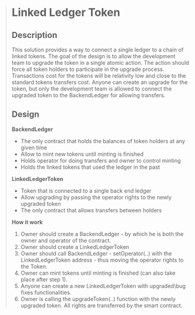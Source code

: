 > Linked Ledger Token
> ===================
> 
> Description
> ---------- 
> This solution provides a way to connect a single ledger to a chain of linked tokens.  The goal of the design is to allow the
> development team to upgrade the token in a single atomic action. The
> action should force all token holders to participate in the upgrade
> process.  Transactions cost for the tokens will be relativity low and
> close to the standard tokens transfers cost. Anyone can create an
> upgrade for the token, but only the development team is allowed to
> connect the upgraded token to the BackendLedger for allowing
> transfers.  
> 
> Design
> -------------
> **BackendLedger**
> * The only contract that holds the balances of token holders at any given time
> * Allow to mint new tokens until minting is finished
> * Holds operator for doing transfers and owner to control minting
> * Holds the linked tokens that used the ledger in the past
> 
> **LinkedLedgerToken**
> * Token that is connected to a single back end ledger
> * Allow upgrading by passing the operator rights to the newly upgraded token
> * The only contract that allows transfers between holders
> 
> **How it work**
> 1. Owner should create a BackendLedger - by which he is both the owner and operator of the contract.
> 2. Owner should create a LinkedLedgerToken
> 3. Owner should call BackendLedger - setOperator(..) with the LinkedLedgerToken address - thus moving the operator rights to the
> Token.
> 4. Owner can mint tokens until minting is finished (can also take place after step 1).
> 5. Anyone can create a new LinkedLedgerToken with upgraded\bug fixes functionalities.
> 6. Owner is calling the upgradeToken(..) function with the newly upgraded token. All rights are transferred by the smart contract.

